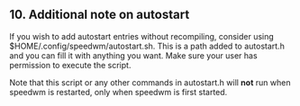 ## 10. Additional note on autostart

If you wish to add autostart entries without recompiling, consider using $HOME/.config/speedwm/autostart.sh. This is a path added to autostart.h and you can fill it with anything you want.
Make sure your user has permission to execute the script.

Note that this script or any other commands in autostart.h will **not** run when speedwm is restarted, only when speedwm is first started.

